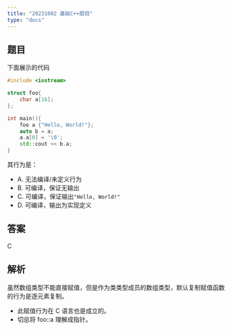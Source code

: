 ```yaml
---
title: "20231002 基础C++题目"
type: "docs"
---
```


## 题目

下面展示的代码

```C++
#include <iostream>

struct foo{
    char a[16];
};

int main(){
    foo a {"Hello, World!"};
    auto b = a;
    a.a[0] = '\0';
    std::cout << b.a;
}
```

其行为是：  

- A. 无法编译/未定义行为
- B. 可编译，保证无输出  
- C. 可编译，保证输出`"Hello, World!"`
- D. 可编译，输出为实现定义

## 答案

C

## 解析

虽然数组类型不能直接赋值，但是作为类类型成员的数组类型，默认复制赋值函数的行为是逐元素复制。

- 此赋值行为在 C 语言也是成立的。
- 切忌将 foo::a 理解成指针。
